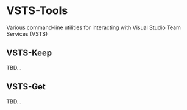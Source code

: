 # VSTS-Tools
Various command-line utilities for interacting with Visual Studio Team Services (VSTS)

## VSTS-Keep
TBD...

## VSTS-Get
TBD...